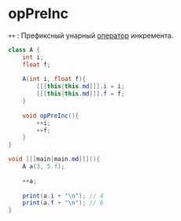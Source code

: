 # opPreInc

`++`
: Префиксный унарный [оператор](operator.md) инкремента.

```C#
class A {
    int i;
    float f;
    
    A(int i, float f){
        [[[this|this.md]]].i = i;
        [[[this|this.md]]].f = f;
    }
    
    void opPreInc(){
        ++i;
        ++f;
    }
}

void [[[main|main.md]]](){
    A a(3, 5.f);
    
    ++a;
    
    print(a.i + "\n"); // 4
    print(a.f + "\n"); // 6
}
```